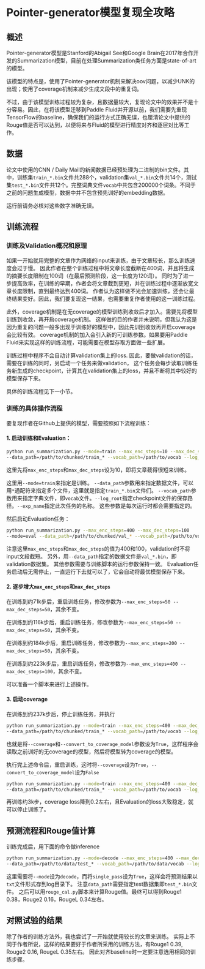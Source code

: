 # Pointer-generator模型复现全攻略

## 概述
Pointer-generator模型是Stanford的Abigail See和Google Brain在2017年合作开发的Summarization模型，目前在处理Summarization类任务方面是state-of-art的模型。

该模型的特点是，使用了Pointer-generator机制来解决oov问题，以减少UNK的出现；使用了coverage机制来减少生成文段中的重复词。

不过，由于该模型训练过程较为复杂，且数据量较大，复现论文中的效果并不是十分容易。因此，在将该模型迁移到Paddle Fluid并开源以前，我们需要先重现TensorFlow的baseline，确保我们的运行方式正确无误，也厘清论文中提供的Rouge值是否可以达到，以便将来与Fluid的模型进行精度对齐和逐层对比等工作。

## 数据
论文中使用的CNN / Daily Mail的新闻数据已经预处理为二进制的bin文件。其中，训练集`train_*.bin`文件共288个，validation集`val_*.bin`文件共14个，测试集`test_*.bin`文件共12个。完整词典文件`vocab`中共包含200000个词条。不同于之前的问题生成模型，数据中并不包含预先训好的embedding数据。

运行前请务必核对这些数字准确无误。

## 训练流程
### 训练及Validation概况和原理
如果一开始就用完整的文章作为网络的input来训练，由于文章较长，那么训练速度会过于慢。
因此作者在整个训练过程中将文章长度截断在400词，并且将生成的摘要长度限制在100词（在最后预测阶段，这一长度为120词）。
同时为了进一步提高效率，在训练的早期，作者会将文章截到更短，并在训练过程中逐渐放宽文章长度限制，直到最终达到400词。
作者认为这样做不光会加速训练，还会让最终结果变好。因此，我们要复现这一结果，也需要重复作者使用的这一训练过程。

此外，coverage机制是在无coverage的模型训练到收敛后才加入。需要先将模型训练到收敛，再开启coverage机制。
这样做的目的作者并未说明，但我认为这是因为重复的问题一般多出现于训练好的模型中，因此先训到收敛再开启coverage会比较有效。
coverage机制的加入会引入新的可训练参数。如果要用Paddle Fluid来实现这样的训练流程，可能需要在模型存取方面做一些扩展。

训练过程中程序不会自动计算validation集上的loss. 
因此，要做validation的话，需要在训练的同时，另启动一个任务来做validation，
这个任务会每步读取训练任务新生成的checkpoint，计算其在validation集上的loss，并且不断将其中较好的模型保存下来。

具体的训练流程见下一小节。

### 训练的具体操作流程
要复现作者在Github上提供的模型，需要按照如下流程训练：

#### 1. 启动训练和Evaluation：
```sh
python run_summarization.py --mode=train --max_enc_steps=10 --max_dec_steps=10
--data_path=/path/to/chunked/train_* --vocab_path=/path/to/vocab --log_root=/path/to/a/log/directory --exp_name=myexperiment
```
这里先将`max_enc_steps`和`max_dec_steps`设为10，即将文章截得很短来训练。

这里用`--mode=train`来指定是训练。
`--data_path`参数用来指定数据文件，可以用`*`通配符来指定多个文件，这里就是指定`train_*.bin`文件们。
`--vocab_path`参数用来指定字典文件，即`vocab`文件。`--log_root`指定checkpoint文件的保存路径。`--exp_name`指定此次任务的名称。
这些参数是每次运行时都会需要指定的。

然后启动Evaluation任务：
```sh
python run_summarization.py --max_enc_steps=400 --max_dec_steps=100
--mode=eval --data_path=/path/to/chunked/val_* --vocab_path=/path/to/vocab --log_root=/path/to/a/log/directory --exp_name=myexperiment
```
注意这里`max_enc_steps`和`max_dec_steps`的值为400和100，validation时不将input文段截短。
另外，用`--data_path`指定的数据文件是`val_*.bin`，即validation数据集。
其他参数需要与训练脚本的运行参数保持一致。
Evaluation任务启动后无需停止，一直运行下去就可以了，它会自动将最优模型保存下来。

#### 2. 逐步增大`max_enc_steps`和`max_dec_steps`
在训练到约71k步后，重启训练任务，修改参数为`--max_enc_steps=50 --max_dec_steps=50`，其余不变。

在训练到约116k步后，重启训练任务，修改参数为`--max_enc_steps=50 --max_dec_steps=50`，其余不变。

在训练到约184k步后，重启训练任务，修改参数为`--max_enc_steps=200 --max_dec_steps=50`，其余不变。

在训练到约223k步后，重启训练任务，修改参数为`--max_enc_steps=400 --max_dec_steps=100`，其余不变。

可以准备一个脚本来进行上述操作。

#### 3. 启动coverage
在训练到约237k步后，停止训练任务，并执行
```sh
python run_summarization.py --mode=train --max_enc_steps=400 --max_dec_steps=100 --coverage=1 --convert_to_coverage_model=1
--data_path=/path/to/chunked/train_* --vocab_path=/path/to/vocab --log_root=/path/to/a/log/directory --exp_name=myexperiment
```
也就是将`--coverage`和`--convert_to_coverage_model`参数设为`True`，这样程序会读取之前训好的无coverage的模型，然后将模型转为coverage的模型。

执行完上述命令后，重启训练，这时将`--coverage`设为`True`，`--convert_to_coverage_model`设为`False`
```sh
python run_summarization.py --mode=train --max_enc_steps=400 --max_dec_steps=100 --coverage=1
--data_path=/path/to/chunked/train_* --vocab_path=/path/to/vocab --log_root=/path/to/a/log/directory --exp_name=myexperiment
```
再训练约3k步，coverage loss降到0.2左右，且Evaluation的loss大致稳定，就可以停止训练了。

## 预测流程和Rouge值计算
训练完成后，用下面的命令做inference
```sh
python run_summarization.py --mode=decode --max_enc_steps=400 --max_dec_steps=120 --coverage=1 --single_pass=1
--data_path=/path/to/data/test_* --vocab_path=/path/to/data/vocab --log_root=/path/to/a/log/directory --exp_name=myexperiment
```
这里需要将`--mode`设为`decode`，而将`single_pass`设为`True`，这样会将预测结果以`txt`文件形式存到log目录下。
注意`data_path`需要指定test数据集即`test_*.bin`文件。
之后可以用`rouge_cal.py`脚本来计算Rouge值。最终可以得到Rouge1 0.38，Rouge2 0.16，RougeL 0.34左右。

## 对照试验的结果
除了作者的训练方法外，我也尝试了一开始就使用较长的文章来训练。
实际上不同于作者所说，这样的结果要好于作者所采用的训练方法，有Rouge1 0.39, Rouge2 0.16, RougeL 0.35左右。
因此对齐baseline时一定要注意选用相同的训练步骤。